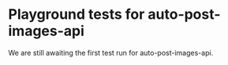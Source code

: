 # Playground tests for auto-post-images-api
We are still awaiting the first test run for auto-post-images-api.
